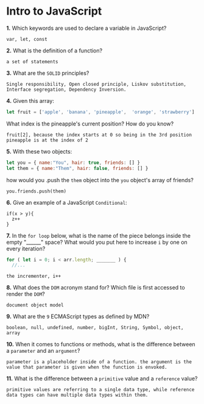 # Intro to JavaScript

**1.** Which keywords are used to declare a variable in JavaScript?
<!-- enter you answer in the space below -->
```
var, let, const
```
**2.** What is the definition of a function?
<!-- enter you answer in the space below -->
```
a set of statements
```
**3.** What are the `SOLID` principles?
<!-- enter you answer in the space below -->
```
Single responsibility, Open closed principle, Liskov substitution, Interface segregation, Dependency Inversion.
```
**4.** Given this array: 
```js
let fruit = ['apple', 'banana', 'pineapple',  'orange', 'strawberry']
``` 
What index is the pineapple's current position? How do you know?
<!-- enter you answer in the space below -->
```
fruit[2], because the index starts at 0 so being in the 3rd position pineapple is at the index of 2
```
**5.** With these two objects: 
```js
let you = { name:"You", hair: true, friends: [] }
let them = { name:"Them", hair: false, friends: [] }
```
how would you .push the `them` object into the `you` object's array of friends?
<!-- enter you answer in the space below -->
```
you.friends.push(them)
```

**6.** Give an example of a JavaScript `Conditional`:
<!-- enter you answer in the space below -->
```
if(x > y){
  z++
}
```
**7.** In the `for loop` below, what is the name of the piece belongs inside the empty "______" space? What would you put here to increase `i` by one on every iteration?
```js
for ( let i = 0; i < arr.length; _______ ) {
  //...
```
<!-- enter you answer in the space below -->
```
the incrementer, i++
```
**8.** What does the `DOM` acronym stand for? Which file is first accessed to render the `DOM`?
<!-- enter you answer in the space below -->
```
document object model
```

**9.** What are the `9` ECMAScript types as defined by MDN?
<!-- enter you answer in the space below -->
```
boolean, null, undefined, number, bigInt, String, Symbol, object, array
```
**10.** When it comes to functions or methods, what is the difference between a `parameter` and an `argument`?
<!-- enter you answer in the space below -->
```
parameter is a placeholder inside of a function. the argument is the value that parameter is given when the function is envoked.
```
**11.** What is the difference between a `primitive` value and a `reference` value? 
<!-- enter you answer in the space below -->
```
primitive values are referring to a single data type, while reference data types can have multiple data types within them.
```